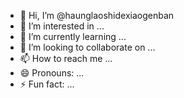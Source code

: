 - 👋 Hi, I’m @haunglaoshidexiaogenban
- 👀 I’m interested in ...
- 🌱 I’m currently learning ...
- 💞️ I’m looking to collaborate on ...
- 📫 How to reach me ...
- 😄 Pronouns: ...
- ⚡ Fun fact: ...

<!---
haunglaoshidexiaogenban/haunglaoshidexiaogenban is a ✨ special ✨ repository because its `README.md` (this file) appears on your GitHub profile.
You can click the Preview link to take a look at your changes.
--->
